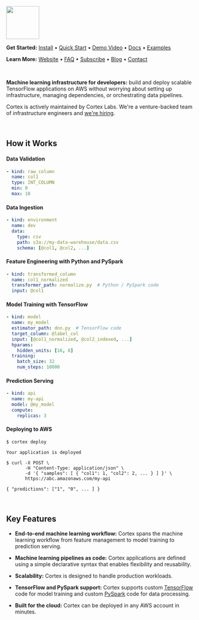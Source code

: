 <img src='https://s3-us-west-2.amazonaws.com/cortex-public/logo.png' height='88'>


<br>

**Get Started:** [Install](https://docs.cortex.dev/install) • [Quick Start](https://docs.cortex.dev/quick-start) • [Demo Video](https://www.youtube.com/watch?v=vcistUor0b4) • <!-- CORTEX_VERSION_MINOR_STABLE e.g. https://docs.cortex.dev/v/0.2/ -->[Docs](https://docs.cortex.dev/v/0.3/) • <!-- CORTEX_VERSION_MINOR_STABLE -->[Examples](https://github.com/cortexlabs/cortex/tree/0.3/examples)

**Learn More:** [Website](https://cortex.dev) • [FAQ](https://docs.cortex.dev/faq) • [Subscribe](https://cortexlabs.us20.list-manage.com/subscribe?u=a1987373ab814f20961fd90b4&id=ae83491e1c) • [Blog](https://medium.com/cortex-labs) • [Contact](mailto:hello@cortex.dev)

<br>

**Machine learning infrastructure for developers:** build and deploy scalable TensorFlow applications on AWS without worrying about setting up infrastructure, managing dependencies, or orchestrating data pipelines.

Cortex is actively maintained by Cortex Labs. We're a venture-backed team of infrastructure engineers and [we're hiring](https://angel.co/cortex-labs-inc/jobs).

<br>

## How it Works

#### Data Validation

```yaml
- kind: raw_column
  name: col1
  type: INT_COLUMN
  min: 0
  max: 10
```

#### Data Ingestion

```yaml
- kind: environment
  name: dev
  data:
    type: csv
    path: s3a://my-data-warehouse/data.csv
    schema: [@col1, @col2, ...]
```

#### Feature Engineering with Python and PySpark

```yaml
- kind: transformed_column
  name: col1_normalized
  transformer_path: normalize.py  # Python / PySpark code
  input: @col1
```

#### Model Training with TensorFlow

```yaml
- kind: model
  name: my_model
  estimator_path: dnn.py  # TensorFlow code
  target_column: @label_col
  input: [@col1_normalized, @col2_indexed, ...]
  hparams:
    hidden_units: [16, 8]
  training:
    batch_size: 32
    num_steps: 10000
```

#### Prediction Serving

```yaml
- kind: api
  name: my-api
  model: @my_model
  compute:
    replicas: 3
```

#### Deploying to AWS

```
$ cortex deploy

Your application is deployed

$ curl -X POST \
       -H "Content-Type: application/json" \
       -d '{ "samples": [ { "col1": 1, "col2": 2, ... } ] }' \
       https://abc.amazonaws.com/my-api

{ "predictions": ["1", "0", ... ] }
```

<br>

## Key Features

- **End-to-end machine learning workflow:** Cortex spans the machine learning workflow from feature management to model training to prediction serving.

- **Machine learning pipelines as code:** Cortex applications are defined using a simple declarative syntax that enables flexibility and reusability.

- **Scalability:** Cortex is designed to handle production workloads.

- **TensorFlow and PySpark support:** Cortex supports custom [TensorFlow](https://www.tensorflow.org) code for model training and custom [PySpark](https://spark.apache.org/docs/latest/api/python/index.html) code for data processing.

- **Built for the cloud:** Cortex can be deployed in any AWS account in minutes.
